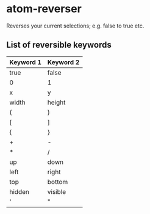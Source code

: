 # atom-reverser
Reverses your current selections; e.g. false to true etc.

## List of reversible keywords
| Keyword 1 | Keyword 2 |
|-----------|-----------|
| true      | false     |
| 0         | 1         |
| x         | y         |
| width     | height    |
| (         | )         |
| [         | ]         |
| {         | }         |
| +         | -         |
| *         | /         |
| up        | down      |
| left      | right     |
| top       | bottom    |
| hidden    | visible   |
| '         | "         |
